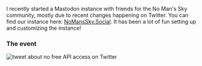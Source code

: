 I recently started a Mastodon instance with friends for the No Man's Sky community, mostly due to recent changes happening on Twitter. You can find our instance here: [NoMansSky.Social](https://nomanssky.social). It has been a lot of fun setting up and customizing the instance!

### The event


![tweet about no free API access on Twitter](twitterPost.png)



<br />


